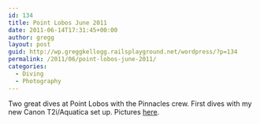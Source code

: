```yaml
---
id: 134
title: Point Lobos June 2011
date: 2011-06-14T17:31:45+00:00
author: gregg
layout: post
guid: http://wp.greggkellogg.railsplayground.net/wordpress/?p=134
permalink: /2011/06/point-lobos-june-2011/
categories:
  - Diving
  - Photography
---
```

Two great dives at Point Lobos with the Pinnacles crew. First dives with my new Canon T2i/Aquatica set up. Pictures [here](/galleries/PtLobos2011-06/index.html).